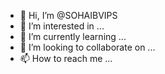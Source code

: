 - 👋 Hi, I’m @SOHAIBVIPS
- 👀 I’m interested in ...
- 🌱 I’m currently learning ...
- 💞️ I’m looking to collaborate on ...
- 📫 How to reach me ...

<!---
SOHAIBVIPS/SOHAIBVIPS is a ✨ special ✨ repository because its `README.md` (this file) appears on your GitHub profile.
You can click the Preview link to take a look at your changes.
--->
